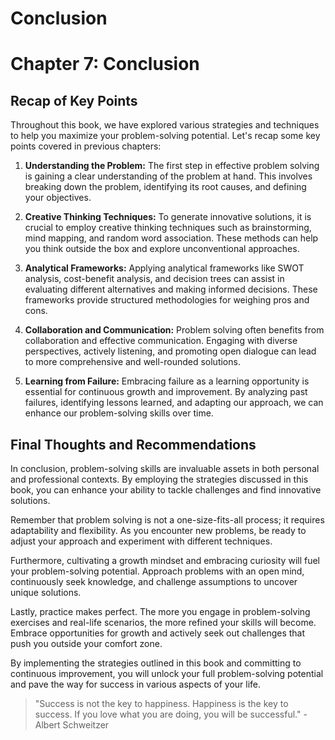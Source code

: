 # Conclusion

Chapter 7: Conclusion
=====================

Recap of Key Points
-------------------

Throughout this book, we have explored various strategies and techniques to help you maximize your problem-solving potential. Let's recap some key points covered in previous chapters:

1. **Understanding the Problem:** The first step in effective problem solving is gaining a clear understanding of the problem at hand. This involves breaking down the problem, identifying its root causes, and defining your objectives.

2. **Creative Thinking Techniques:** To generate innovative solutions, it is crucial to employ creative thinking techniques such as brainstorming, mind mapping, and random word association. These methods can help you think outside the box and explore unconventional approaches.

3. **Analytical Frameworks:** Applying analytical frameworks like SWOT analysis, cost-benefit analysis, and decision trees can assist in evaluating different alternatives and making informed decisions. These frameworks provide structured methodologies for weighing pros and cons.

4. **Collaboration and Communication:** Problem solving often benefits from collaboration and effective communication. Engaging with diverse perspectives, actively listening, and promoting open dialogue can lead to more comprehensive and well-rounded solutions.

5. **Learning from Failure:** Embracing failure as a learning opportunity is essential for continuous growth and improvement. By analyzing past failures, identifying lessons learned, and adapting our approach, we can enhance our problem-solving skills over time.

Final Thoughts and Recommendations
----------------------------------

In conclusion, problem-solving skills are invaluable assets in both personal and professional contexts. By employing the strategies discussed in this book, you can enhance your ability to tackle challenges and find innovative solutions.

Remember that problem solving is not a one-size-fits-all process; it requires adaptability and flexibility. As you encounter new problems, be ready to adjust your approach and experiment with different techniques.

Furthermore, cultivating a growth mindset and embracing curiosity will fuel your problem-solving potential. Approach problems with an open mind, continuously seek knowledge, and challenge assumptions to uncover unique solutions.

Lastly, practice makes perfect. The more you engage in problem-solving exercises and real-life scenarios, the more refined your skills will become. Embrace opportunities for growth and actively seek out challenges that push you outside your comfort zone.

By implementing the strategies outlined in this book and committing to continuous improvement, you will unlock your full problem-solving potential and pave the way for success in various aspects of your life.
> "Success is not the key to happiness. Happiness is the key to success. If you love what you are doing, you will be successful." - Albert Schweitzer